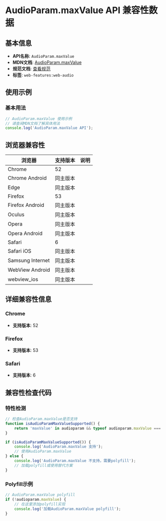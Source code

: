 # AudioParam.maxValue API 兼容性数据

## 基本信息

- **API名称**: `AudioParam.maxValue`
- **MDN文档**: [AudioParam.maxValue](https://developer.mozilla.org/docs/Web/API/AudioParam/maxValue)
- **规范文档**: [查看规范](https://webaudio.github.io/web-audio-api/#dom-audioparam-maxvalue)
- **标签**: `web-features:web-audio`

## 使用示例

### 基本用法

```javascript
// AudioParam.maxValue 使用示例
// 请查阅MDN文档了解具体用法
console.log('AudioParam.maxValue API');
```

## 浏览器兼容性

| 浏览器 | 支持版本 | 说明 |
|--------|----------|------|
| Chrome | 52 |  |
| Chrome Android | 同主版本 |  |
| Edge | 同主版本 |  |
| Firefox | 53 |  |
| Firefox Android | 同主版本 |  |
| Oculus | 同主版本 |  |
| Opera | 同主版本 |  |
| Opera Android | 同主版本 |  |
| Safari | 6 |  |
| Safari iOS | 同主版本 |  |
| Samsung Internet | 同主版本 |  |
| WebView Android | 同主版本 |  |
| webview_ios | 同主版本 |  |

## 详细兼容性信息

### Chrome

- **支持版本**: 52

### Firefox

- **支持版本**: 53

### Safari

- **支持版本**: 6

## 兼容性检查代码

### 特性检测

```javascript
// 检查AudioParam.maxValue是否支持
function isAudioParamMaxValueSupported() {
    return 'maxValue' in audioparam && typeof audioparam.maxValue === 'function';
}

if (isAudioParamMaxValueSupported()) {
    console.log('AudioParam.maxValue 支持');
    // 使用AudioParam.maxValue
} else {
    console.log('AudioParam.maxValue 不支持，需要polyfill');
    // 加载polyfill或使用替代方案
}
```

### Polyfill示例

```javascript
// AudioParam.maxValue polyfill
if (!audioparam.maxValue) {
    // 在这里添加polyfill实现
    console.log('加载AudioParam.maxValue polyfill');
}
```

